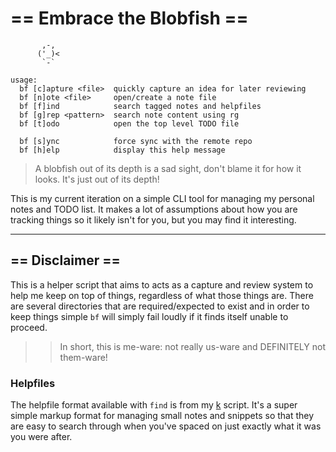 # == Embrace the Blobfish ==
```
       ,-,
      ('_)<
       `-`

usage:
  bf [c]apture <file>  quickly capture an idea for later reviewing
  bf [n]ote <file>     open/create a note file
  bf [f]ind            search tagged notes and helpfiles
  bf [g]rep <pattern>  search note content using rg
  bf [t]odo            open the top level TODO file

  bf [s]ync            force sync with the remote repo
  bf [h]elp            display this help message
```

> A blobfish out of its depth is a sad sight, don't blame it for how it looks.
> It's just out of its depth!

This is my current iteration on a simple CLI tool for managing my personal
notes and TODO list. It makes a lot of assumptions about how you are tracking things
so it likely isn't for you, but you may find it interesting.

--------------------

## == Disclaimer ==
This is a helper script that aims to acts as a capture and review system to
help me keep on top of things, regardless of what those things are. There
are several directories that are required/expected to exist and in order to
keep things simple `bf` will simply fail loudly if it finds itself unable to
proceed.

>> In short, this is me-ware: not really us-ware and DEFINITELY not them-ware!


### Helpfiles

The helpfile format available with `find` is from my [k](https://github.com/sminez/k) script.
It's a super simple markup format for managing small notes and snippets so that they are easy
to search through when you've spaced on just exactly what it was you were after.
